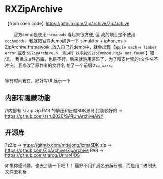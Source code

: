 # RXZipArchive
 
【from open code】https://github.com/ZipArchive/ZipArchive <br><br>
&nbsp;&nbsp;&nbsp;&nbsp;&nbsp;&nbsp;&nbsp;官方demo是使用`cocoapods` 看起来很方便, 但 我的项目是不使用 `cocoapods`。我就把官方demo编译一下 simulator + iphoneos > ZipArchive.framework ,放入自己的demo中，就会出现【`apple mach-o linker error` 或者 `SSZipArchive.h  第14行 找不到SSZipCommon.h文件 not found` 】错误。 我换成.a静态库，也是不行。后来就是用源码了，为了和支付宝的c文件名不冲突，我修改了原作者的文件名 加了一个前缀 `Zip_xxxx`。

<br>
等有时间我在，好好写UI 展示一下



## 内部有隐藏功能
//内部有 7zZip zip RAR 的解压和压缩SDK源码
封装较好的 -> https://github.com/saru2020/SARUnArchiveANY

## 开源库
7zZip -> https://github.com/mdejong/lzmaSDK
zip -> https://github.com/ZipArchive/ZipArchive
RAR -> https://github.com/ararog/Unrar4iOS

如果你感兴趣，也去封装一下吧！！ 最好不用扩展名去解压缩，而是用二进制头文件去判断
